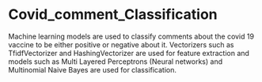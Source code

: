 # Covid_comment_Classification
Machine learning models are used to classify comments about the covid 19 vaccine to be either positive or negative about it. Vectorizers such as TfidfVectorizer and HashingVectorizer are used for feature extraction and models such as Multi Layered Perceptrons (Neural networks) and Multinomial Naive Bayes are used for classification.
